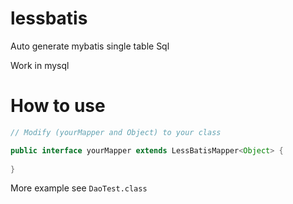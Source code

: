 # lessbatis
Auto generate mybatis single table Sql



Work in mysql

# How to use

```java
// Modify (yourMapper and Object) to your class

public interface yourMapper extends LessBatisMapper<Object> {
    
}
```

More example see `DaoTest.class`
